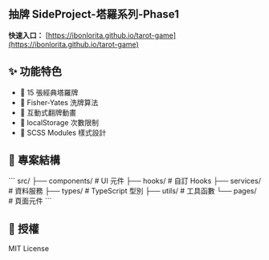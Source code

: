 ## 抽牌 SideProject-塔羅系列-Phase1

**快速入口：** [https://ibonlorita.github.io/tarot-game](https://ibonlorita.github.io/tarot-game)

## ✨ 功能特色

- 🎴 15 張經典塔羅牌
- 🎲 Fisher-Yates 洗牌算法
- 💫 互動式翻牌動畫
- 💾 localStorage 次數限制
- 🎨 SCSS Modules 樣式設計

## 📂 專案結構

\`\`\`
src/
├── components/ # UI 元件
├── hooks/ # 自訂 Hooks
├── services/ # 資料服務
├── types/ # TypeScript 型別
├── utils/ # 工具函數
└── pages/ # 頁面元件
\`\`\`

## 📄 授權

MIT License
